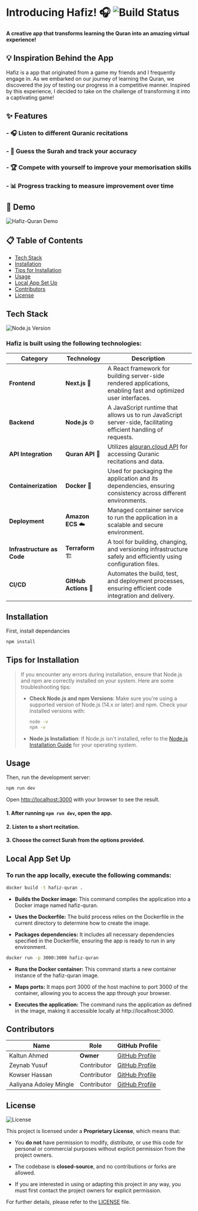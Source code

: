 # Introducing Hafiz! 🎧 ![Build Status](https://img.shields.io/badge/build-passing-brightgreen) 
 
#### A creative app that transforms learning the Quran into an amazing virtual experience!


## 💡 Inspiration Behind the App

Hafiz is a app that originated from a game my friends and I frequently engage in. As we embarked on our journey of learning the Quran, we discovered the joy of testing our progress in a competitive manner. Inspired by this experience, I decided to take on the challenge of transforming it into a captivating game!

##
## ✨ Features
### - 🎧 Listen to different Quranic recitations

### - 📝 Guess the Surah and track your accuracy

### - 🏆 Compete with yourself to improve your memorisation skills

### - 📊 Progress tracking to measure improvement over time

##
## 🎥 Demo

![Hafiz-Quran Demo](https://media1.giphy.com/media/v1.Y2lkPTc5MGI3NjExaGVlOHo0OXJ3eTMxdHhqb2N5N2Zwb3E1MnoweHpkdGZ3cmM3MXhybCZlcD12MV9pbnRlcm5hbF9naWZfYnlfaWQmY3Q9Zw/TpXZNCLDprihlVzAOs/giphy.webp)
##

## 📋 Table of Contents
- [Tech Stack](#tech-stack)
- [Installation](#installation)
 - [Tips for Installation](#tips-for-installation)
- [Usage](#usage)
- [Local App Set Up](#local-app-set-up)
- [Contributors](#contributors)
- [License](#license)

##
##  Tech Stack

![Node.js Version](https://img.shields.io/badge/node-%3E%3D18.0.0-brightgreen)

### Hafiz is built using the following technologies:

| **Category**      | **Technology**                                  | **Description**                                                                                                  |
|-------------------|--------------------------------------------------|------------------------------------------------------------------------------------------------------------------|
| **Frontend**      | **Next.js** 🎨                                  | A React framework for building server-side rendered applications, enabling fast and optimized user interfaces.    |
| **Backend**       | **Node.js** ⚙️                                   | A JavaScript runtime that allows us to run JavaScript server-side, facilitating efficient handling of requests.   |
| **API Integration**| **Quran API** 📖                                 | Utilizes [alquran.cloud API](https://alquran.cloud/api) for accessing Quranic recitations and data.               |
| **Containerization**| **Docker** 🐋                                   | Used for packaging the application and its dependencies, ensuring consistency across different environments.      |
| **Deployment**    | **Amazon ECS** ☁️                                | Managed container service to run the application in a scalable and secure environment.                           |
| **Infrastructure as Code** | **Terraform** 🏗️                        | A tool for building, changing, and versioning infrastructure safely and efficiently using configuration files.    |
| **CI/CD**         | **GitHub Actions** 🔄                            | Automates the build, test, and deployment processes, ensuring efficient code integration and delivery.            |

## 

## Installation

First, install dependancies 

```bash
npm install 
```

##
## Tips for Installation

> If you encounter any errors during installation, ensure that Node.js and npm are correctly installed on your system. Here are some troubleshooting tips:
>
> - **Check Node.js and npm Versions**: Make sure you're using a supported version of Node.js (14.x or later) and npm. Check your installed versions with:
>
>   ```bash
>   node -v
>   npm -v
>   ```
>
> - **Node.js Installation**: If Node.js isn't installed, refer to the [Node.js Installation Guide](https://nodejs.org/en/download/) for your operating system.

##
## Usage

Then, run the development server:

```bash
npm run dev
```

Open [http://localhost:3000](http://localhost:3000) with your browser to see the result.

#### 1. After running `npm run dev`, open the app.
#### 2. Listen to a short recitation.
#### 3. Choose the correct Surah from the options provided.

##
## Local App Set Up

### To run the app locally, execute the following commands:

```bash
docker build -t hafiz-quran .
```
- **Builds the Docker image:** This command compiles the application into a Docker image named hafiz-quran.

- **Uses the Dockerfile:** The build process relies on the Dockerfile in the current directory to determine how to create the image.

- **Packages dependencies:** It includes all necessary dependencies specified in the Dockerfile, ensuring the app is ready to run in any environment.


```bash
docker run -p 3000:3000 hafiz-quran
```

- **Runs the Docker container:** This command starts a new container instance of the hafiz-quran image.

- **Maps ports:** It maps port 3000 of the host machine to port 3000 of the container, allowing you to access the app through your browser.

- **Executes the application:** The command runs the application as defined in the image, making it accessible locally at http://localhost:3000.
  
## Contributors

| Name                       | Role                   | GitHub Profile                           |
|----------------------------|------------------------|------------------------------------------|
| Kaltun Ahmed       | **Owner**                  | [GitHub Profile](https://github.com/KaltunAhmed)  |
| Zeynab Yusuf               | Contributor            | [GitHub Profile](https://github.com/zyusuf88)     |
| Kowser Hassan              | Contributor            | [GitHub Profile](https://github.com/KowserHassan)  |
| Aaliyana Adoley Mingle     | Contributor            | [GitHub Profile](https://github.com/YanaDev49)    |


## License

![License](https://img.shields.io/badge/license-Proprietary-blue)

This project is licensed under a **Proprietary License**, which means that:

- You **do not** have permission to modify, distribute, or use this code for personal or commercial purposes without explicit permission from the project owners.

- The codebase is **closed-source**, and no contributions or forks are allowed.
- If you are interested in using or adapting this project in any way, you must first contact the project owners for explicit permission.

For further details, please refer to the [LICENSE](./LICENSE) file.

